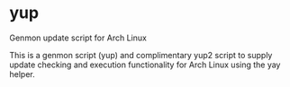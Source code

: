 # yup
Genmon update script for Arch Linux

This is a genmon script (yup) and complimentary yup2 script to supply update checking and execution functionality for Arch Linux using the yay helper.
